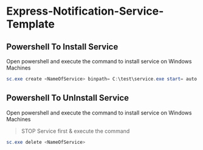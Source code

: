 # Express-Notification-Service-Template

## Powershell To Install Service
Open powershell and execute the command to install service on Windows Machines
```powershell
sc.exe create <NameOfService> binpath= C:\test\service.exe start= auto
```
## Powershell To UnInstall Service
Open powershell and execute the command to install service on Windows Machines
> STOP Service first & execute the command
```powershell
sc.exe delete <NameOfService>
```
